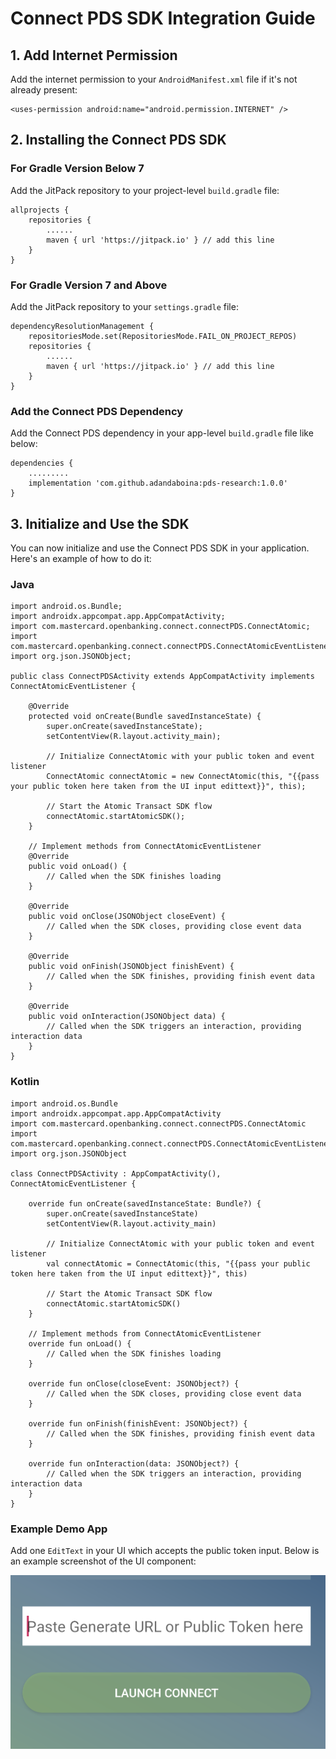 # Connect PDS SDK Integration Guide

## 1. Add Internet Permission

Add the internet permission to your `AndroidManifest.xml` file if it's not already present:

```
<uses-permission android:name="android.permission.INTERNET" />
```


## 2. Installing the Connect PDS SDK

### For Gradle Version Below 7

Add the JitPack repository to your project-level `build.gradle` file:

```
allprojects {
    repositories {
        ......
        maven { url 'https://jitpack.io' } // add this line 
    }
}
```
### For Gradle Version 7 and Above

Add the JitPack repository to your `settings.gradle` file:

```
dependencyResolutionManagement {
    repositoriesMode.set(RepositoriesMode.FAIL_ON_PROJECT_REPOS)
    repositories {
        ......
        maven { url 'https://jitpack.io' } // add this line
    }
}
```

### Add the Connect PDS Dependency

Add the Connect PDS dependency in your app-level `build.gradle` file like below:

```
dependencies {
    .........
    implementation 'com.github.adandaboina:pds-research:1.0.0'
}
```


## 3. Initialize and Use the SDK

You can now initialize and use the Connect PDS SDK in your application. Here's an example of how to do it:

### Java

```
import android.os.Bundle;
import androidx.appcompat.app.AppCompatActivity;
import com.mastercard.openbanking.connect.connectPDS.ConnectAtomic;
import com.mastercard.openbanking.connect.connectPDS.ConnectAtomicEventListener;
import org.json.JSONObject;
 
public class ConnectPDSActivity extends AppCompatActivity implements ConnectAtomicEventListener {
 
    @Override
    protected void onCreate(Bundle savedInstanceState) {
        super.onCreate(savedInstanceState);
        setContentView(R.layout.activity_main);
 
        // Initialize ConnectAtomic with your public token and event listener
        ConnectAtomic connectAtomic = new ConnectAtomic(this, "{{pass your public token here taken from the UI input edittext}}", this);
 
        // Start the Atomic Transact SDK flow
        connectAtomic.startAtomicSDK();
    }
 
    // Implement methods from ConnectAtomicEventListener
    @Override
    public void onLoad() {
        // Called when the SDK finishes loading
    }
 
    @Override
    public void onClose(JSONObject closeEvent) {
        // Called when the SDK closes, providing close event data
    }
 
    @Override
    public void onFinish(JSONObject finishEvent) {
        // Called when the SDK finishes, providing finish event data
    }
 
    @Override
    public void onInteraction(JSONObject data) {
        // Called when the SDK triggers an interaction, providing interaction data
    }
}
```

### Kotlin

```
import android.os.Bundle
import androidx.appcompat.app.AppCompatActivity
import com.mastercard.openbanking.connect.connectPDS.ConnectAtomic
import com.mastercard.openbanking.connect.connectPDS.ConnectAtomicEventListener
import org.json.JSONObject
 
class ConnectPDSActivity : AppCompatActivity(), ConnectAtomicEventListener {
 
    override fun onCreate(savedInstanceState: Bundle?) {
        super.onCreate(savedInstanceState)
        setContentView(R.layout.activity_main)
 
        // Initialize ConnectAtomic with your public token and event listener
        val connectAtomic = ConnectAtomic(this, "{{pass your public token here taken from the UI input edittext}}", this)
 
        // Start the Atomic Transact SDK flow
        connectAtomic.startAtomicSDK()
    }
 
    // Implement methods from ConnectAtomicEventListener
    override fun onLoad() {
        // Called when the SDK finishes loading
    }
 
    override fun onClose(closeEvent: JSONObject?) {
        // Called when the SDK closes, providing close event data
    }
 
    override fun onFinish(finishEvent: JSONObject?) {
        // Called when the SDK finishes, providing finish event data
    }
 
    override fun onInteraction(data: JSONObject?) {
        // Called when the SDK triggers an interaction, providing interaction data
    }
}
```
### Example Demo App

Add one `EditText` in your UI which accepts the public token input. Below is an example screenshot of the UI component:

![Example UI](https://github.com/adandaboina/pds-research/blob/main/pds-demo-app-screenshot.png)

